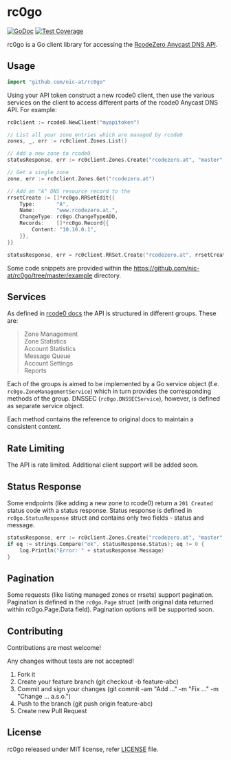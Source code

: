 # rc0go #

[![GoDoc](https://godoc.org/github.com/nic-at/rc0go?status.svg)](https://godoc.org/github.com/nic-at/rc0go) [![Test Coverage](https://coveralls.io/repos/nic-at/rc0go/badge.svg?branch=master)](https://coveralls.io/r/nic-at/rc0go?branch=master)

rc0go is a Go client library for accessing the [RcodeZero Anycast DNS API](https://www.rcodezero.at/de/home).

## Usage ##

```go
import "github.com/nic-at/rc0go"
```

Using your API token construct a new rcode0 client, then use the various services on the client to
access different parts of the rcode0 Anycast DNS API. For example:

```go
rc0client := rcode0.NewClient("myapitoken")

// List all your zone entries which are managed by rcode0
zones, _, err := rc0client.Zones.List()

// Add a new zone to rcode0
statusResponse, err := rc0client.Zones.Create("rcodezero.at", "master", []string{})

// Get a single zone
zone, err := rc0client.Zones.Get("rcodezero.at")

// Add an "A" DNS resource record to the
rrsetCreate := []*rc0go.RRSetEdit{{
    Type: 		"A",
    Name: 		"www.rcodezero.at.",
    ChangeType: rc0go.ChangeTypeADD,
    Records:    []*rc0go.Record{{
        Content: "10.10.0.1",
    }},
}}

statusResponse, err = rc0client.RRSet.Create("rcodezero.at", rrsetCreate)
```

Some code snippets are provided within the https://github.com/nic-at/rc0go/tree/master/example directory.

## Services ##

As defined in [rcode0 docs](https://my.rcodezero.at/api-doc/) the API is structured in different groups. These are:

> Zone Management <br>
> Zone Statistics <br>
> Account Statistics <br>
> Message Queue <br>
> Account Settings <br>
> Reports <br>

Each of the groups is aimed to be implemented by a Go service object (f.e. `rc0go.ZoneManagementService`) which in turn
provides the corresponding methods of the group.
DNSSEC (`rc0go.DNSSECService`), however, is defined as separate service object.

Each method contains the reference to original docs to maintain a consistent content.

## Rate Limiting ##

The API is rate limited. Additional client support will be added soon.

## Status Response ##

Some endpoints (like adding a new zone to rcode0) return a `201 Created` status code with a status response.
Status response is defined in `rc0go.StatusResponse` struct and contains only two fields - status and message.

```go
statusResponse, err := rc0client.Zones.Create("rcodezero.at", "master", []string{})
if eq := strings.Compare("ok", statusResponse.Status); eq != 0 {
    log.Println("Error: " + statusResponse.Message)
}
```
	
## Pagination ##

Some requests (like listing managed zones or rrsets) support pagination. Pagination is defined in the
`rc0go.Page` struct (with original data returned within rc0go.Page.Data field). Pagination options will be supported soon.

## Contributing ##

Contributions are most welcome!

Any changes without tests are not accepted!

1. Fork it
2. Create your feature branch (git checkout -b feature-abc)
3. Commit and sign your changes (git commit -am "Add ..." -m "Fix ..." -m "Change ... a.s.o.")
4. Push to the branch (git push origin feature-abc)
5. Create new Pull Request

## License ##

rc0go released under MIT license, refer [LICENSE](LICENSE) file.
